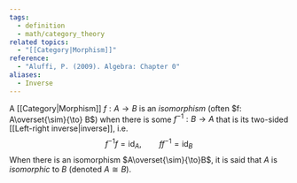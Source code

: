 ```yaml
---
tags:
  - definition
  - math/category_theory
related topics:
  - "[[Category|Morphism]]"
reference:
  - "Aluffi, P. (2009). Algebra: Chapter 0"
aliases:
  - Inverse
---
```

A [[Category|Morphism]] $f: A \to B$ is an _isomorphism_ (often $f: A\overset{\sim}{\to} B$) when there is some $f^{-1}: B \to A$ that is its two-sided [[Left-right inverse|inverse]], i.e.$$
	f^{-1}f=\operatorname{id}_A,\qquad f f^{-1}=\operatorname{id}_B
$$When there is an isomorphism $A\overset{\sim}{\to}B$, it is said that $A$ is _isomorphic_ to $B$ (denoted $A\cong B$).